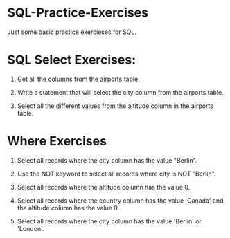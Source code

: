 # SQL-Practice-Exercises

Just some basic practice exercieses for SQL.

# SQL Select Exercises:

1) Get all the columns from the airports table.

2) Write a statement that will select the city column from the airports table.

3) Select all the different values from the altitude column in the airports table.

# Where Exercises

1) Select all records where the city column has the value "Berlin".

2) Use the NOT keyword to select all records where city is NOT "Berlin".

3) Select all records where the altitude column has the value 0.

4) Select all records where the country column has the value 'Canada' and the altitude column has the value 0.

5) Select all records where the city column has the value 'Berlin' or 'London'.
